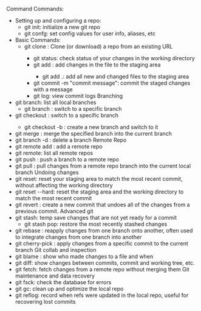 Command Commands:
- Setting up and configuring a repo:
	- git init: initialize a new git repo
	- git confg: set config values for user info, aliases, etc
- Basic Commands:
	- git clone <repo>: Clone (or download) a repo from an existing URL
	   - git status: check status of your changes in the working directory
	   - git add <filename>: add changes in the file to the staging area
		   - git add .: add all new and changed files to the staging area
	   - git commit -m "commit message": commit the staged changes with a message
	   - git log: view commit logs
Branching
- git branch: list all local branches
	- git branch <branchname>: switch to a specific branch
- git checkout <branchname>: switch to a specific branch
	- git checkout -b <branchname>: create a new branch and switch to it
- git merge <branchname>: merge the specified branch into the current branch
- git branch -d <branchname>: delete a branch
Remote Repo
- git remote add <name><url>: add a remote repo
- git remote: list all remote repos
- git push <remote><branch>: push a branch to a remote repo
- git pull <remote><branch>: pull changes from a remote repo branch into the current local branch
Undoing changes
- git reset: reset your staging area to match the most recent commit, without affecting the working directory
- git reset --hard: reset the staging area and the working directory to match the most recent commit
- git revert <commit>: create a new commit that undoes all of the changes from a previous commit.
Advanced git
- git stash: temp save changes that are not yet ready for a commit
	- git stash pop: restore the most recently stashed changes
- git rebase <branch>: reapply changes from one branch onto another, often used to integrate changes from one branch into another
- git cherry-pick <commit>: apply changes from a specific commit to the current branch
Git collab and inspection
- git blame <file>: show who made changes to a file and when
- git diff: show changes between commits, commit and working tree, etc.
- git fetch: fetch changes from a remote repo without merging them
Git maintenance and data recovery
- git fsck: check the database for errors
- git gc: clean up and optimize the local repo
- git reflog: record when refs were updated in the local repo, useful for recovering lost commits